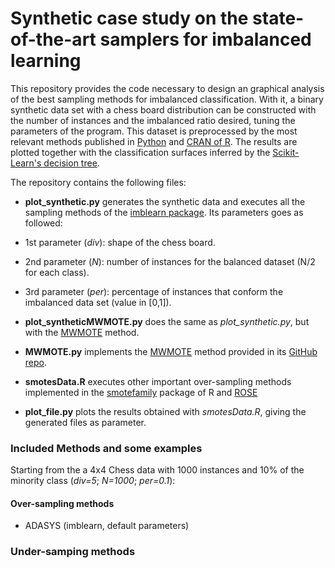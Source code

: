 # Synthetic case study on the state-of-the-art samplers for imbalanced learning

This repository provides the code necessary to design an graphical analysis of the best sampling methods for imbalanced classification. With it, a binary synthetic data set with a chess board distribution can be constructed with the number of instances and the imbalanced ratio desired, tuning the parameters of the program. This dataset is preprocessed by the most relevant methods published in [Python](https://www.python.org)  and  [CRAN of R](https://cran.r-project.org). The results are plotted together with the classification surfaces inferred by the [Scikit-Learn's decision tree](http://scikit-learn.org/stable/modules/tree.html#classification). 

The repository contains the following files:

- **plot_synthetic.py** generates the synthetic data and executes all the sampling methods of the [imblearn package](http://contrib.scikit-learn.org/imbalanced-learn/index.html).  Its parameters goes as followed:

 - 1st parameter (*div*): shape of the chess board.
 - 2nd parameter (*N*): number of instances for the balanced dataset (N/2 for each class).
 - 3rd parameter (*per*): percentage of instances that conform the imbalanced data set (value in [0,1]).

- **plot_syntheticMWMOTE.py** does the same as *plot_synthetic.py*, but with the [MWMOTE](https://github.com/yen-von/MWMOTE) method.
- **MWMOTE.py** implements the [MWMOTE](http://ieeexplore.ieee.org/document/6361394/) method provided in its [GitHub repo](https://github.com/yen-von/MWMOTE).
- **smotesData.R** executes other important over-sampling methods implemented in the [smotefamily](https://cran.r-project.org/web/packages/smotefamily/index.html) package of R and [ROSE](https://cran.r-project.org/web/packages/ROSE/index.htmll)
- **plot_file.py** plots the results obtained with  *smotesData.R*, giving the generated files as parameter.

### Included Methods and some examples
Starting from the a 4x4 Chess data with 1000 instances and 10% of the minority class (*div=5*; *N=1000*; *per=0.1*): 

#### Over-sampling methods

 - ADASYS (imblearn, default parameters)

### Under-samping methods